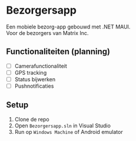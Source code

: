 # Bezorgersapp

Een mobiele bezorg-app gebouwd met .NET MAUI.  
Voor de bezorgers van Matrix Inc.

## Functionaliteiten (planning)
- [ ] Camerafunctionaliteit
- [ ] GPS tracking
- [ ] Status bijwerken
- [ ] Pushnotificaties

## Setup
1. Clone de repo
2. Open `Bezorgersapp.sln` in Visual Studio
3. Run op `Windows Machine` of Android emulator